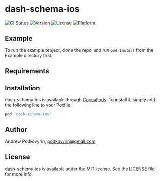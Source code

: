 # dash-schema-ios

[![CI Status](https://img.shields.io/travis/dashevo/dash-schema-ios.svg?style=flat)](https://travis-ci.org/dashevo/dash-schema-ios)
[![Version](https://img.shields.io/cocoapods/v/dash-schema-ios.svg?style=flat)](https://cocoapods.org/pods/dash-schema-ios)
[![License](https://img.shields.io/cocoapods/l/dash-schema-ios.svg?style=flat)](https://cocoapods.org/pods/dash-schema-ios)
[![Platform](https://img.shields.io/cocoapods/p/dash-schema-ios.svg?style=flat)](https://cocoapods.org/pods/dash-schema-ios)

## Example

To run the example project, clone the repo, and run `pod install` from the Example directory first.

## Requirements

## Installation

dash-schema-ios is available through [CocoaPods](https://cocoapods.org). To install
it, simply add the following line to your Podfile:

```ruby
pod 'dash-schema-ios'
```

## Author

Andrew Podkovyrin, podkovyrin@gmail.com

## License

dash-schema-ios is available under the MIT license. See the LICENSE file for more info.

